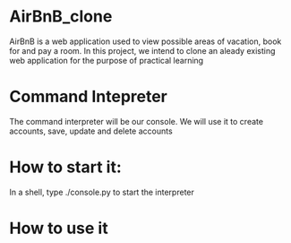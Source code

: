 # AirBnB_clone
AirBnB is a web application used to view possible areas of vacation, book for and pay a room.
In this project, we intend to clone an aleady existing web application for the purpose of 
practical learning
# Command Intepreter
The command interpreter will be our console. We will use it to create accounts, save, update and delete accounts
# How to start it:
In a shell, type ./console.py to start the interpreter
# How to use it

